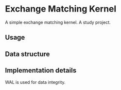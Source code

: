 # Exchange Matching Kernel

A simple exchange matching kernel.
A study project.

## Usage

## Data structure

## Implementation details 
WAL is used for data integrity.
